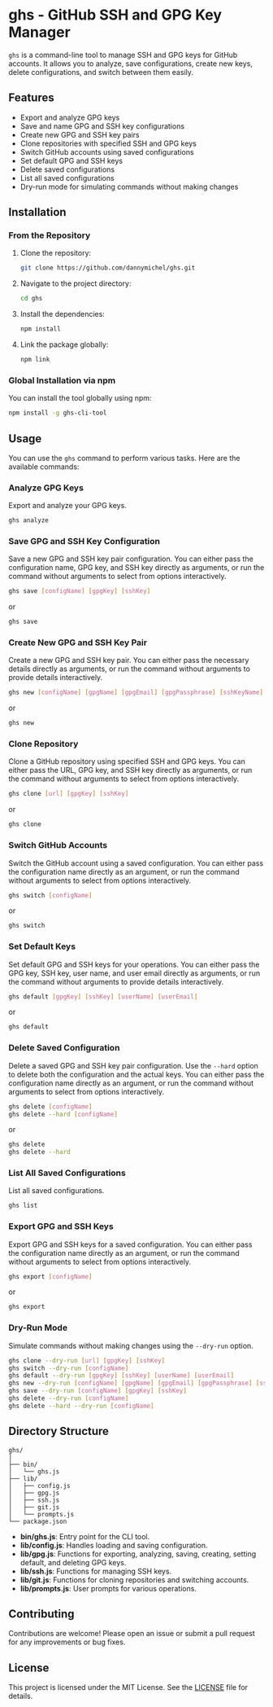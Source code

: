 # ghs - GitHub SSH and GPG Key Manager

`ghs` is a command-line tool to manage SSH and GPG keys for GitHub accounts. It allows you to analyze, save configurations, create new keys, delete configurations, and switch between them easily.

## Features

- Export and analyze GPG keys
- Save and name GPG and SSH key configurations
- Create new GPG and SSH key pairs
- Clone repositories with specified SSH and GPG keys
- Switch GitHub accounts using saved configurations
- Set default GPG and SSH keys
- Delete saved configurations
- List all saved configurations
- Dry-run mode for simulating commands without making changes

## Installation

### From the Repository

1. Clone the repository:

    ```bash
    git clone https://github.com/dannymichel/ghs.git
    ```

2. Navigate to the project directory:

    ```bash
    cd ghs
    ```

3. Install the dependencies:

    ```bash
    npm install
    ```

4. Link the package globally:

    ```bash
    npm link
    ```

### Global Installation via npm

You can install the tool globally using npm:

```bash
npm install -g ghs-cli-tool
```

## Usage

You can use the `ghs` command to perform various tasks. Here are the available commands:

### Analyze GPG Keys

Export and analyze your GPG keys.

```bash
ghs analyze
```

### Save GPG and SSH Key Configuration

Save a new GPG and SSH key pair configuration. You can either pass the configuration name, GPG key, and SSH key directly as arguments, or run the command without arguments to select from options interactively.

```bash
ghs save [configName] [gpgKey] [sshKey]
```

or

```bash
ghs save
```

### Create New GPG and SSH Key Pair

Create a new GPG and SSH key pair. You can either pass the necessary details directly as arguments, or run the command without arguments to provide details interactively.

```bash
ghs new [configName] [gpgName] [gpgEmail] [gpgPassphrase] [sshKeyName]
```

or

```bash
ghs new
```

### Clone Repository

Clone a GitHub repository using specified SSH and GPG keys. You can either pass the URL, GPG key, and SSH key directly as arguments, or run the command without arguments to select from options interactively.

```bash
ghs clone [url] [gpgKey] [sshKey]
```

or

```bash
ghs clone
```

### Switch GitHub Accounts

Switch the GitHub account using a saved configuration. You can either pass the configuration name directly as an argument, or run the command without arguments to select from options interactively.

```bash
ghs switch [configName]
```

or

```bash
ghs switch
```

### Set Default Keys

Set default GPG and SSH keys for your operations. You can either pass the GPG key, SSH key, user name, and user email directly as arguments, or run the command without arguments to provide details interactively.

```bash
ghs default [gpgKey] [sshKey] [userName] [userEmail]
```

or

```bash
ghs default
```

### Delete Saved Configuration

Delete a saved GPG and SSH key pair configuration. Use the `--hard` option to delete both the configuration and the actual keys. You can either pass the configuration name directly as an argument, or run the command without arguments to select from options interactively.

```bash
ghs delete [configName]
ghs delete --hard [configName]
```

or

```bash
ghs delete
ghs delete --hard
```

### List All Saved Configurations

List all saved configurations.

```bash
ghs list
```

### Export GPG and SSH Keys

Export GPG and SSH keys for a saved configuration. You can either pass the configuration name directly as an argument, or run the command without arguments to select from options interactively.

```bash
ghs export [configName]
```

or

```bash
ghs export
```

### Dry-Run Mode

Simulate commands without making changes using the `--dry-run` option.

```bash
ghs clone --dry-run [url] [gpgKey] [sshKey]
ghs switch --dry-run [configName]
ghs default --dry-run [gpgKey] [sshKey] [userName] [userEmail]
ghs new --dry-run [configName] [gpgName] [gpgEmail] [gpgPassphrase] [sshKeyName]
ghs save --dry-run [configName] [gpgKey] [sshKey]
ghs delete --dry-run [configName]
ghs delete --hard --dry-run [configName]
```

## Directory Structure

```
ghs/
│
├── bin/
│   └── ghs.js
├── lib/
│   ├── config.js
│   ├── gpg.js
│   ├── ssh.js
│   ├── git.js
│   └── prompts.js
└── package.json
```

- **bin/ghs.js**: Entry point for the CLI tool.
- **lib/config.js**: Handles loading and saving configuration.
- **lib/gpg.js**: Functions for exporting, analyzing, saving, creating, setting default, and deleting GPG keys.
- **lib/ssh.js**: Functions for managing SSH keys.
- **lib/git.js**: Functions for cloning repositories and switching accounts.
- **lib/prompts.js**: User prompts for various operations.

## Contributing

Contributions are welcome! Please open an issue or submit a pull request for any improvements or bug fixes.

## License

This project is licensed under the MIT License. See the [LICENSE](LICENSE) file for details.
